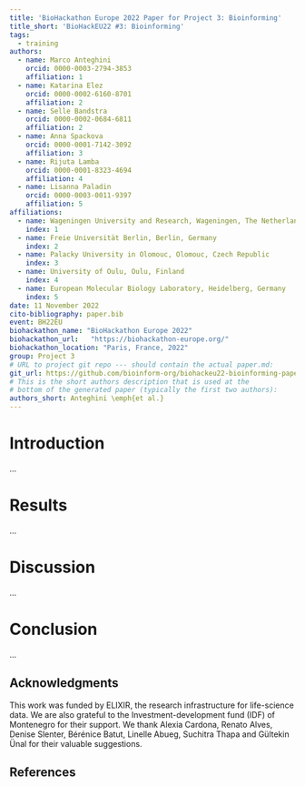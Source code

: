 ```yaml
---
title: 'BioHackathon Europe 2022 Paper for Project 3: Bioinforming'
title_short: 'BioHackEU22 #3: Bioinforming'
tags:
  - training
authors:
  - name: Marco Anteghini
    orcid: 0000-0003-2794-3853
    affiliation: 1
  - name: Katarina Elez
    orcid: 0000-0002-6160-8701
    affiliation: 2
  - name: Selle Bandstra
    orcid: 0000-0002-0684-6811
    affiliation: 2
  - name: Anna Spackova
    orcid: 0000-0001-7142-3092
    affiliation: 3
  - name: Rijuta Lamba
    orcid: 0000-0001-8323-4694
    affiliation: 4
  - name: Lisanna Paladin
    orcid: 0000-0003-0011-9397
    affiliation: 5
affiliations:
  - name: Wageningen University and Research, Wageningen, The Netherlands
    index: 1
  - name: Freie Universität Berlin, Berlin, Germany
    index: 2
  - name: Palacky University in Olomouc, Olomouc, Czech Republic
    index: 3
  - name: University of Oulu, Oulu, Finland
    index: 4
  - name: European Molecular Biology Laboratory, Heidelberg, Germany
    index: 5
date: 11 November 2022
cito-bibliography: paper.bib
event: BH22EU
biohackathon_name: "BioHackathon Europe 2022"
biohackathon_url:   "https://biohackathon-europe.org/"
biohackathon_location: "Paris, France, 2022"
group: Project 3
# URL to project git repo --- should contain the actual paper.md:
git_url: https://github.com/bioinform-org/biohackeu22-bioinforming-paper
# This is the short authors description that is used at the
# bottom of the generated paper (typically the first two authors):
authors_short: Anteghini \emph{et al.}
---
```



# Introduction

...

# Results

...

# Discussion

...

# Conclusion

...

## Acknowledgments

This work was funded by ELIXIR, the research infrastructure for life-science data. We are also grateful to the Investment-development fund (IDF) of Montenegro for their support. We thank Alexia Cardona, Renato Alves, Denise Slenter, Bérénice Batut, Linelle Abueg, Suchitra Thapa and Gültekin Ünal for their valuable suggestions.

## References
